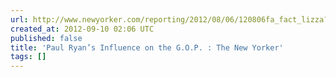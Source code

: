 ```yaml
---
url: http://www.newyorker.com/reporting/2012/08/06/120806fa_fact_lizza?currentPage=all
created_at: 2012-09-10 02:06 UTC
published: false
title: 'Paul Ryan’s Influence on the G.O.P. : The New Yorker'
tags: []
---
```



